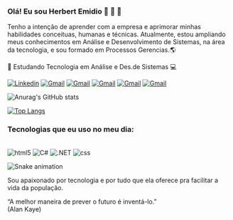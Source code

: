  ### Olá! Eu sou Herbert Emidio 👋 🎸 🏃
 Tenho a intenção de aprender com a empresa e aprimorar minhas habilidades conceituas, humanas 
e técnicas. Atualmente, estou ampliando meus conhecimentos em Análise e Desenvolvimento de 
Sistemas, na área da tecnologia, e sou formado em Processos Gerencias.🌎

🌱 Estudando Tecnologia em Análise e Des.de Sistemas 💻

[![Linkedin](https://img.shields.io/badge/LinkedIn-0077B5?style=for-the-badge&logo=linkedin&logoColor=white)](https://www.linkedin.com/in/herbertemidio/)
[![Gmail](https://img.shields.io/badge/Gmail-D14836?style=for-the-badge&logo=gmail&logoColor=white)](https://herbertemidio2017@gmail.com)
[![Gmail](https://img.shields.io/badge/.NET-5C2D91?style=for-the-badge&logo=.net&logoColor=white)](https://herbertemidio2017@gmail.com)
[![Gmail](https://img.shields.io/badge/C%23-239120?style=for-the-badge&logo=c-sharp&logoColor=white)](https://herbertemidio2017@gmail.com)
[![Gmail](https://img.shields.io/badge/GitHub-100000?style=for-the-badge&logo=github&logoColor=white)](https://github.com/HERBERT-EMIDIO)
[![Gmail](https://img.shields.io/badge/Instagram-E4405F?style=for-the-badge&logo=instagram&logoColor=white)](https://www.instagram.com/herbert_emidio/)

![Anurag's GitHub stats](https://github-readme-stats.vercel.app/api?username=HERBERT-EMIDIO&show_icons=true&theme=moltack)

[![Top Langs](https://github-readme-stats.vercel.app/api/top-langs/?username=HERBERT-EMIDIO)](https://github.com/anuraghazra/github-readme-stats)

### Tecnologias que eu uso no meu dia:

<div style="display: inline_block"></br>
<img aline="center" alt="html5" src="https://img.shields.io/badge/HTML5-E34F26?style=for-the-badge&logo=html5&logoColor=white"/>
<img aline="center" alt="C#" src="https://img.shields.io/badge/C%23-239120?style=for-the-badge&logo=c-sharp&logoColor=white"/>
<img aline="center" alt=".NET" src="https://img.shields.io/badge/.NET-5C2D91?style=for-the-badge&logo=.net&logoColor=white"/>
<img aline="center" alt="css" src="https://img.shields.io/badge/CSS-239120?&style=for-the-badge&logo=css3&logoColor=white"/>

![Snake animation](https://github.com/HERBERT-EMIDIO/HERBERT-EMIDIOo/blob/output/github-contribution-grid-snake.svg)

</div>

Sou apaixonado por tecnologia e por tudo que ela oferece pra facilitar a vida da população.

“A melhor maneira de prever o futuro é inventá-lo.”</br>
(Alan Kaye)
